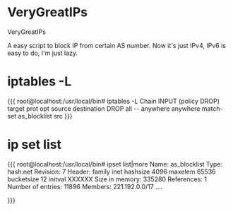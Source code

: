 # VeryGreatIPs
VeryGreatIPs

A easy script to block IP from certain AS number.
Now it's just IPv4, IPv6 is easy to do, I'm just lazy.

# iptables -L
{{{
root@localhost:/usr/local/bin# iptables -L
Chain INPUT (policy DROP)
target     prot opt source               destination
DROP       all  --  anywhere             anywhere             match-set as_blocklist src
}}}

# ip set list
{{{
root@localhost:/usr/local/bin# ipset list|more
Name: as_blocklist
Type: hash:net
Revision: 7
Header: family inet hashsize 4096 maxelem 65536 bucketsize 12 initval XXXXXX
Size in memory: 335280
References: 1
Number of entries: 11896
Members:
221.192.0.0/17
....

}}}
